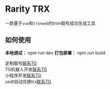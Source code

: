 # Rarity TRX

一款基于`vue`和`tronweb`的tron靓号成功生成工具

## 如何使用

**本地调试：** npm run dev
**打包部署：** npm run build

定制靓号[联系TG](https://t.me/zd_9528h)<br>
TG机器人开发[联系TG](https://t.me/zd_9528h)<br>
小程序开发[联系TG](https://t.me/zd_9528h)<br>
usdt自动兑换trx[联系TG](https://t.me/zd_9528h)<br>